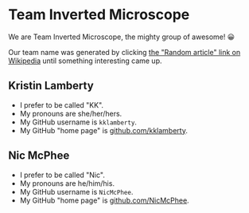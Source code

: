 # Team Inverted Microscope

We are Team Inverted Microscope, the mighty group of awesome! :grinning:

Our team name was generated by clicking [the "Random article" link on
Wikipedia](https://en.wikipedia.org/wiki/Special:Random)
until something interesting came up.

## Kristin Lamberty

- I prefer to be called "KK".
- My pronouns are she/her/hers.
- My GitHub username is `kklamberty`.
- My GitHub "home page" is [github.com/kklamberty](https://github.com/kklamberty/).

## Nic McPhee

- I prefer to be called "Nic".
- My pronouns are he/him/his.
- My GitHub username is `NicMcPhee`.
- My GitHub "home page" is [github.com/NicMcPhee](https://github.com/NicMcPhee/).
